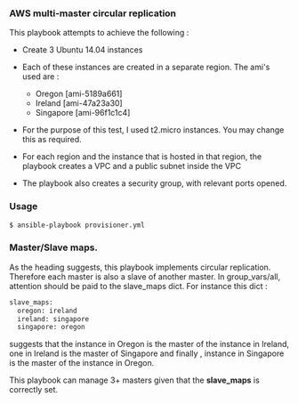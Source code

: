 ### AWS multi-master circular replication

This playbook attempts to achieve the following :

- Create 3 Ubuntu 14.04 instances
- Each of these instances are created in a separate region. The ami's used are :
  - Oregon [ami-5189a661]
  - Ireland [ami-47a23a30]
  - Singapore [ami-96f1c1c4]
  
- For the purpose of this test, I used t2.micro instances. You may change this as required.
- For each region and the instance that is hosted in that region, the playbook creates a VPC and a public subnet inside the VPC
- The playbook also creates a security group, with relevant ports opened.

### Usage
```sh
$ ansible-playbook provisioner.yml
```

### Master/Slave maps.
As the heading suggests, this playbook implements circular replication. Therefore each master is also a slave of another master. In group_vars/all, attention should be paid to the slave_maps dict. For instance this dict :
```sh
slave_maps:
  oregon: ireland
  ireland: singapore
  singapore: oregon

```
suggests that the instance in Oregon is the master of the instance in Ireland, one in Ireland is the master of Singapore and finally , instance in Singapore is the master of the instance in Oregon.


This playbook can manage 3+ masters given that the **slave_maps** is correctly set.
